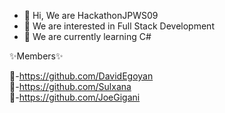 - 👋 Hi, We are HackathonJPWS09
- 👀 We are interested in Full Stack Development
- 🌱 We are currently learning C#

✨Members✨

🎱-https://github.com/DavidEgoyan
<br>
🎱-https://github.com/Sulxana
<br>
🎱-https://github.com/JoeGigani
